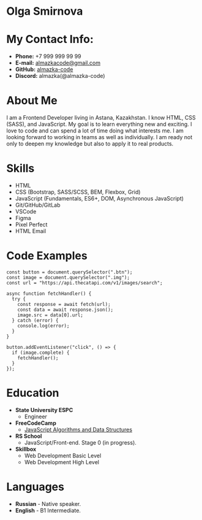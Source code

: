 # Olga Smirnova

# My Contact Info:

- **Phone:** +7 999 999 99 99
- **E-mail:** [almazkacode@gmail.com](almazkacode@gmail.com)
- **GitHub:** [almazka-code](https://github.com/almazka-code)
- **Discord:** almazka(@almazka-code)

# About Me

I am a Frontend Developer living in Astana, Kazakhstan. I know HTML, CSS (SASS), and JavaScript. My goal is to learn everything new and exciting. I love to code and can spend a lot of time doing what interests me. I am looking forward to working in teams as well as individually. I am ready not only to deepen my knowledge but also to apply it to real products.

# Skills

- HTML
- CSS (Bootstrap, SASS/SCSS, BEM, Flexbox, Grid)
- JavaScript (Fundamentals, ES6+, DOM, Asynchronous JavaScript)
- Git/GitHub/GitLab
- VSCode
- Figma
- Pixel Perfect
- HTML Email

# Code Examples

```
const button = document.querySelector(".btn");
const image = document.querySelector(".img");
const url = "https://api.thecatapi.com/v1/images/search";

async function fetchHandler() {
  try {
    const response = await fetch(url);
    const data = await response.json();
    image.src = data[0].url;
  } catch (error) {
    console.log(error);
  }
}

button.addEventListener("click", () => {
  if (image.complete) {
    fetchHandler();
  }
});
```

# Education

- **State University ESPC**
  - Engineer
- **FreeCodeCamp**
  - [JavaScript Algorithms and Data Structures](https://freecodecamp.org/certification/almazka/javascript-algorithms-and-data-structures)
- **RS School**
  - JavaScript/Front-end. Stage 0 (in progress).
- **Skillbox**
  - Web Development Basic Level
  - Web Development High Level

# Languages

- **Russian** - Native speaker.
- **English** - B1 Intermediate.
